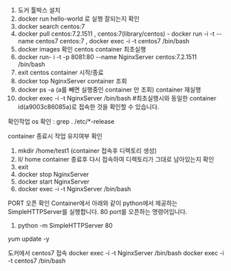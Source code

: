 1. 도커 툴박스 설치
2. docker run hello-world 로 실행 잘되는지 확인
3. docker search centos:7
4. docker pull centos:7.2.1511 , centos:7(library/centos) - docker run -i -t --name centos7 centos:7 , docker exec -i -t centos7 /bin/bash
5. docker images 확인
centos container 최초실행
6. docker run- i -t -p 8081:80 --name NginxServer centos:7.2.1511 /bin/bash
7. exit
centos container 시작/종료
8. docker top NginxServer
container 조회
9. docker ps -a       (a를 빼면 실행중인 container 만 조회)
container 재실행
10. docker exec -i -t NginxServer /bin/bash
#최초실행시와 동일한 container id(a9003c86085a)로 접속한 것을 확인할 수 있습니다.


확인작업
os 확인 : grep . /etc/*-release

container 종료시 작업 유지여부 확인 
1. mkdir /home/test1  (container 접속후 디렉토리 생성)
2. ll/ home
container 종료후 다시 접속하여 디렉토리가 그대로 남아있는지 확인
1. exit
2. docker stop NginxServer
3. docker start NginxServer
4. docker exec -i -t NginxServer /bin/bash

PORT 오픈 확인
Container에서 아래와 같이 python에서 제공하는 SimpleHTTPServer를 실행합니다. 80 port를 오픈하는 명령어입니다.
1. python -m SimpleHTTPServer 80

yum update -y

도커에서 centos7 접속
docker exec -i -t NginxServer /bin/bash
docker exec -i -t centos7 /bin/bash








